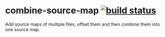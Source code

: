 # combine-source-map [![build status](https://secure.travis-ci.org/thlorenz/combine-source-map.png)](http://travis-ci.org/thlorenz/combine-source-map)

Add source maps of multiple files, offset them and then combine them into one source map.

